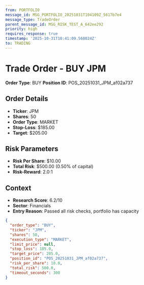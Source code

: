 ```yaml
---
from: PORTFOLIO
message_id: MSG_PORTFOLIO_20251031T104109Z_5617b7e4
message_type: TradeOrder
parent_message_id: MSG_RISK_TEST_A_642ee292
priority: high
requires_response: true
timestamp: '2025-10-31T10:41:09.568024Z'
to: TRADING
---
```


# Trade Order - BUY JPM

**Order Type**: BUY
**Position ID**: POS_20251031_JPM_af02a737

## Order Details
- **Ticker**: JPM
- **Shares**: 50
- **Order Type**: MARKET
- **Stop-Loss**: $185.00
- **Target**: $205.00

## Risk Parameters
- **Risk Per Share**: $10.00
- **Total Risk**: $500.00 (0.50% of capital)
- **Risk-Reward**: 2.0:1

## Context
- **Research Score**: 6.2/10
- **Sector**: Financials
- **Entry Reason**: Passed all risk checks, portfolio has capacity

```json
{
  "order_type": "BUY",
  "ticker": "JPM",
  "shares": 50,
  "execution_type": "MARKET",
  "limit_price": null,
  "stop_loss": 185.0,
  "target_price": 205.0,
  "position_id": "POS_20251031_JPM_af02a737",
  "risk_per_share": 10.0,
  "total_risk": 500.0,
  "timeout_seconds": 300
}
```
